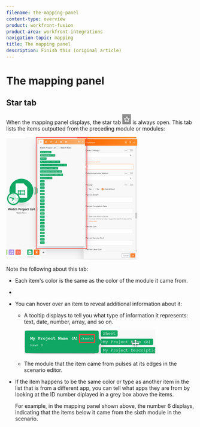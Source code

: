 ```yaml
---
filename: the-mapping-panel
content-type: overview
product: workfront-fusion
product-area: workfront-integrations
navigation-topic: mapping
title: The mapping panel
description: Finish this (original article)
---
```


# The mapping panel

<!--
Finish this (original article)
-->

## Star tab

When the mapping panel displays, the star tab ![](assets/toolbar-icon-functions-you-map-from-other-modules.png) is always open. This tab lists the items outputted from the preceding module or modules:

![](assets/mapping-panel-350x327.png)

Note the following about this tab:

<ul> 
 <li>Each item's color is the same as the color of the module it came from.</li> 
 <li> <p> <!--
    You might see an example value displayed in grey next to an item.
   --> </p> </li> 
 <li>You can hover over an item to reveal additional information about it:
  <ul>
   <li><p>A tooltip displays to tell you what type of information it represents: text, date, number, array, and so on.</p><p><img src="assets/mapping-item-tooltip-350x64.png" style="width: 350;height: 64;"></p></li>
   <li>The module that the item came from pulses at its edges in the scenario editor.</li>
  </ul></li> 
 <li> <p>If the item happens to be the same color or type as another item in the list that is from a different app, you can tell what apps they are from by looking at the ID number diplayed in a grey box above the items.</p> <p>For example, in the mapping panel shown above, the number 6 displays, indicating that the items below it came from the sixth module in the scenario.</p> </li> 
</ul>

